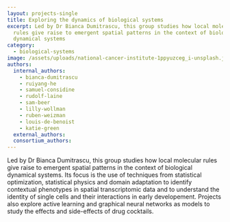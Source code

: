 ```yaml
---
layout: projects-single
title: Exploring the dynamics of biological systems
excerpt: Led by Dr Bianca Dumitrascu, this group studies how local molecular
  rules give raise to emergent spatial patterns in the context of biological
  dynamical systems
category:
  - biological-systems
image: /assets/uploads/national-cancer-institute-1ppyuzceg_i-unsplash.jpg
authors:
  internal_authors:
    - bianca-dumitrascu
    - ruiyang-he
    - samuel-considine
    - rudolf-laine
    - sam-beer
    - lilly-wollman
    - ruben-weizman
    - louis-de-benoist
    - katie-green
  external_authors:
  consortium_authors:
---
```

Led by Dr Bianca Dumitrascu, this group studies how local molecular rules give raise to emergent spatial patterns in the context of biological dynamical systems. Its focus is the use of techniques from statistical optimization, statistical physics and domain adaptation to identify contextual phenotypes in spatial transcriptomic data and to understand the identity of single cells and their interactions in early developement. Projects also explore active learning and graphical neural networks as models to study the effects and side-effects of drug cocktails.